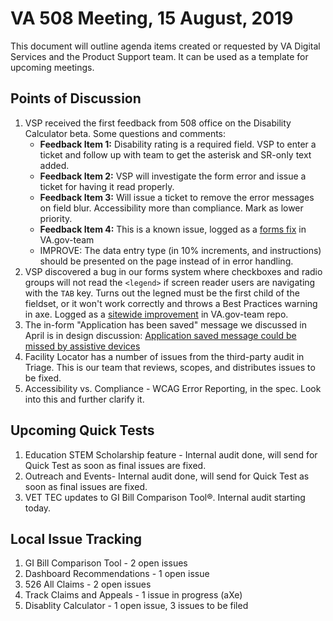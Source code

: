 # VA 508 Meeting, 15 August, 2019

This document will outline agenda items created or requested by VA Digital Services and the Product Support team. It can be used as a template for upcoming meetings.

## Points of Discussion
1. VSP received the first feedback from 508 office on the Disability Calculator beta. Some questions and comments:
	* **Feedback Item 1:** Disability rating is a required field. VSP to enter a ticket and follow up with team to get the asterisk and SR-only text added.
	* **Feedback Item 2:** VSP will investigate the form error and issue a ticket for having it read properly.
	* **Feedback Item 3:** Will issue a ticket to remove the error messages on field blur. Accessibility more than compliance. Mark as lower priority.
	* **Feedback Item 4:** This is a known issue, logged as a [forms fix](https://github.com/department-of-veterans-affairs/va.gov-team/issues/314) in VA.gov-team
	* IMPROVE: The data entry type (in 10% increments, and instructions) should be presented on the page instead of in error handling.
1. VSP discovered a bug in our forms system where checkboxes and radio groups will not read the `<legend>` if screen reader users are navigating with the `TAB` key. Turns out the legned must be the first child of the fieldset, or it won't work correctly and throws a Best Practices warning in axe. Logged as a [sitewide improvement](https://github.com/department-of-veterans-affairs/va.gov-team/issues/767) in VA.gov-team repo.
1. The in-form "Application has been saved" message we discussed in April is in design discussion: [Application saved message could be missed by assistive devices](https://github.com/department-of-veterans-affairs/va.gov-team/issues/182)
2. Facility Locator has a number of issues from the third-party audit in Triage. This is our team that reviews, scopes, and distributes issues to be fixed.
3. Accessibility vs. Compliance - WCAG Error Reporting, in the spec. Look into this and further clarify it. 


## Upcoming Quick Tests
1. Education STEM Scholarship feature - Internal audit done, will send for Quick Test as soon as final issues are fixed.
1. Outreach and Events- Internal audit done, will send for Quick Test as soon as final issues are fixed.
2. VET TEC updates to GI Bill Comparison Tool®. Internal audit starting today.


## Local Issue Tracking
1. GI Bill Comparison Tool - 2 open issues
2. Dashboard Recommendations - 1 open issue
3. 526 All Claims - 2 open issues
4. Track Claims and Appeals - 1 issue in progress (aXe)
5. Disablity Calculator - 1 open issue, 3 issues to be filed
